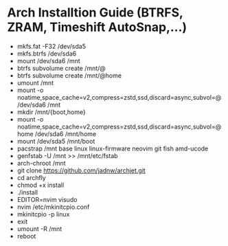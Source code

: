# Arch Installtion Guide (BTRFS, ZRAM, Timeshift AutoSnap,...)

- mkfs.fat -F32 /dev/sda5
- mkfs.btrfs /dev/sda6
- mount /dev/sda6 /mnt
- btrfs subvolume create /mnt/@
- btrfs subvolume create /mnt/@home
- umount /mnt
- mount -o noatime,space_cache=v2,compress=zstd,ssd,discard=async,subvol=@ /dev/sda6 /mnt
- mkdir /mnt/{boot,home}
- mount -o noatime,space_cache=v2,compress=zstd,ssd,discard=async,subvol=@home /dev/sda6 /mnt/home
- mount /dev/sda5 /mnt/boot
- pacstrap /mnt base linux linux-firmware neovim git fish amd-ucode
- genfstab -U /mnt >> /mnt/etc/fstab
- arch-chroot /mnt
- git clone https://github.com/jadnw/archjet.git
- cd archfly
- chmod +x install
- ./install
- EDITOR=nvim visudo
- nvim /etc/mkinitcpio.conf
- mkinitcpio -p linux
- exit
- umount -R /mnt
- reboot
